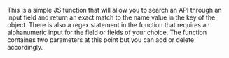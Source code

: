 This is a simple JS function that will allow you to search an API through an input field and return an exact match to the name value in the key of the object. There is also a regex statement in the function that requires an alphanumeric input for the field or fields of your choice. The function containes two parameters at this point but you can add or delete accordingly.  
